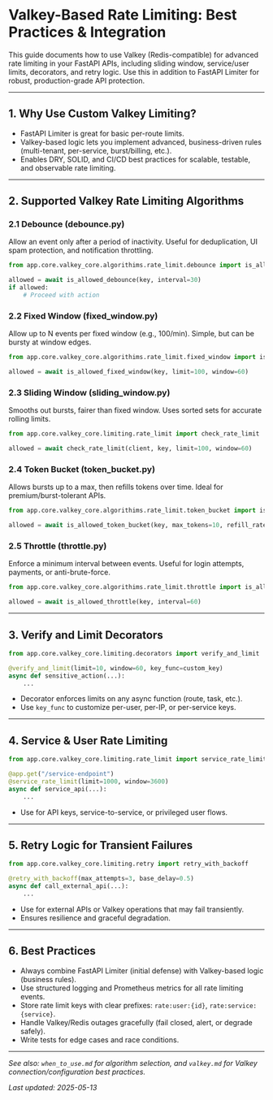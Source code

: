 # Valkey-Based Rate Limiting: Best Practices & Integration

This guide documents how to use Valkey (Redis-compatible) for advanced rate limiting in your FastAPI APIs, including sliding window, service/user limits, decorators, and retry logic. Use this in addition to FastAPI Limiter for robust, production-grade API protection.

---

## 1. Why Use Custom Valkey Limiting?
- FastAPI Limiter is great for basic per-route limits.
- Valkey-based logic lets you implement advanced, business-driven rules (multi-tenant, per-service, burst/billing, etc.).
- Enables DRY, SOLID, and CI/CD best practices for scalable, testable, and observable rate limiting.

---

## 2. Supported Valkey Rate Limiting Algorithms

### 2.1 Debounce (debounce.py)
Allow an event only after a period of inactivity. Useful for deduplication, UI spam protection, and notification throttling.
```python
from app.core.valkey_core.algorithims.rate_limit.debounce import is_allowed_debounce

allowed = await is_allowed_debounce(key, interval=30)
if allowed:
    # Proceed with action
```

### 2.2 Fixed Window (fixed_window.py)
Allow up to N events per fixed window (e.g., 100/min). Simple, but can be bursty at window edges.
```python
from app.core.valkey_core.algorithims.rate_limit.fixed_window import is_allowed_fixed_window

allowed = await is_allowed_fixed_window(key, limit=100, window=60)
```

### 2.3 Sliding Window (sliding_window.py)
Smooths out bursts, fairer than fixed window. Uses sorted sets for accurate rolling limits.
```python
from app.core.valkey_core.limiting.rate_limit import check_rate_limit

allowed = await check_rate_limit(client, key, limit=100, window=60)
```

### 2.4 Token Bucket (token_bucket.py)
Allows bursts up to a max, then refills tokens over time. Ideal for premium/burst-tolerant APIs.
```python
from app.core.valkey_core.algorithims.rate_limit.token_bucket import is_allowed_token_bucket

allowed = await is_allowed_token_bucket(key, max_tokens=10, refill_rate=1)
```

### 2.5 Throttle (throttle.py)
Enforce a minimum interval between events. Useful for login attempts, payments, or anti-brute-force.
```python
from app.core.valkey_core.algorithims.rate_limit.throttle import is_allowed_throttle

allowed = await is_allowed_throttle(key, interval=60)
```

---

## 3. Verify and Limit Decorators

```python
from app.core.valkey_core.limiting.decorators import verify_and_limit

@verify_and_limit(limit=10, window=60, key_func=custom_key)
async def sensitive_action(...):
    ...
```
- Decorator enforces limits on any async function (route, task, etc.).
- Use `key_func` to customize per-user, per-IP, or per-service keys.

---

## 4. Service & User Rate Limiting

```python
from app.core.valkey_core.limiting.rate_limit import service_rate_limit

@app.get("/service-endpoint")
@service_rate_limit(limit=1000, window=3600)
async def service_api(...):
    ...
```
- Use for API keys, service-to-service, or privileged user flows.

---

## 5. Retry Logic for Transient Failures

```python
from app.core.valkey_core.limiting.retry import retry_with_backoff

@retry_with_backoff(max_attempts=3, base_delay=0.5)
async def call_external_api(...):
    ...
```
- Use for external APIs or Valkey operations that may fail transiently.
- Ensures resilience and graceful degradation.

---

## 6. Best Practices
- Always combine FastAPI Limiter (initial defense) with Valkey-based logic (business rules).
- Use structured logging and Prometheus metrics for all rate limiting events.
- Store rate limit keys with clear prefixes: `rate:user:{id}`, `rate:service:{service}`.
- Handle Valkey/Redis outages gracefully (fail closed, alert, or degrade safely).
- Write tests for edge cases and race conditions.

---

*See also: `when_to_use.md` for algorithm selection, and `valkey.md` for Valkey connection/configuration best practices.*

*Last updated: 2025-05-13*
